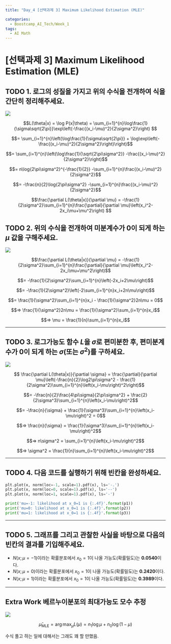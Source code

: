 ```yaml
---
title: "Day_4 [선택과제 3] Maximum Likelihood Estimation (MLE)"

categories:
  - Boostcamp_AI_Tech/Week_1
tags:
  - AI Math
---
```


# [선택과제 3] Maximum Likelihood Estimation (MLE)

## TODO 1. 로그의 성질을 가지고 위의 수식을 전개하여 식을 간단히 정리해주세요. 

![]({{site.url}}/assets/images/boostcamp/2021-08-06-00-00-42.png)

$$L(\theta|x) = \log P(x|\theta) = \sum_{i=1}^{n}\log\frac{1}{\sigma\sqrt{2\pi}}\exp\left(-\frac{(x_i-\mu)^2}{2\sigma^2}\right) $$

$$= \sum_{i=1}^{n}\left(\log\frac{1}{\sigma\sqrt{2\pi}} + \log\exp\left(-\frac{(x_i-\mu)^2}{2\sigma^2}\right)\right)$$

$$= \sum_{i=1}^{n}\left(\log\frac{1}{\sqrt{2\pi\sigma^2}} -\frac{(x_i-\mu)^2}{2\sigma^2}\right)$$

$$= n\log{2\pi\sigma^2}^{-\frac{1}{2}} -\sum_{i=1}^{n}\frac{(x_i-\mu)^2}{2\sigma^2}$$

$$= -\frac{n}{2}\log{2\pi\sigma^2} -\sum_{i=1}^{n}\frac{(x_i-\mu)^2}{2\sigma^2}$$

$$\frac{\partial L(\theta|x)}{\partial \mu}
= -\frac{1}{2\sigma^2}\sum_{i=1}^{n}\frac{\partial}{\partial \mu}\left(x_i^2-2x_i\mu+\mu^2\right) $$

## TODO 2. 위의 수식을 전개하여 미분계수가 0이 되게 하는 $\mu$ 값을 구해주세요.

![]({{site.url}}/assets/images/boostcamp/2021-08-06-00-00-59.png)

$$\frac{\partial L(\theta|x)}{\partial \mu}
= -\frac{1}{2\sigma^2}\sum_{i=1}^{n}\frac{\partial}{\partial \mu}\left(x_i^2-2x_i\mu+\mu^2\right)$$

$$= -\frac{1}{2\sigma^2}\sum_{i=1}^{n}\left(-2x_i+2\mu\right)$$

$$= -\frac{1}{2\sigma^2}\left(-2\sum_{i=1}^{n}x_i+2n\mu\right)$$

$$= \frac{1}{\sigma^2}\sum_{i=1}^{n}x_i - \frac{1}{\sigma^2}2n\mu = 0$$

$$=> \frac{1}{\sigma^2}2n\mu = \frac{1}{\sigma^2}\sum_{i=1}^{n}x_i$$

$$=> \mu = \frac{1}{n}\sum_{i=1}^{n}x_i$$

---

## TODO 3. 로그가능도 함수 $L$을 $\sigma$로 편미분한 후, 편미분계수가 0이 되게 하는 $\sigma$(또는 $\sigma^2$)를 구하세요.

![]({{site.url}}/assets/images/boostcamp/2021-08-06-00-01-23.png)

$$ \frac{\partial L(\theta|x)}{\partial \sigma}  = \frac{\partial}{\partial \mu}\left(-\frac{n}{2}\log2\pi\sigma^2 - \frac{1}{2\sigma^2}\sum_{i=1}^{n}\left(x_i-\mu\right)^2\right)$$ 

$$= -\frac{n}{2}\frac{4\pi\sigma}{2\pi\sigma^2} + \frac{2}{2\sigma^3}\sum_{i=1}^{n}\left(x_i-\mu\right)^2$$ 

$$= -\frac{n}{\sigma} + \frac{1}{\sigma^3}\sum_{i=1}^{n}\left(x_i-\mu\right)^2 = 0$$ 

$$=> \frac{n}{\sigma} = \frac{1}{\sigma^3}\sum_{i=1}^{n}\left(x_i-\mu\right)^2$$

$$=> n\sigma^2 = \sum_{i=1}^{n}\left(x_i-\mu\right)^2$$

$$=> \sigma^2 = \frac{1}{n}\sum_{i=1}^{n}\left(x_i-\mu\right)^2$$

---

## TODO 4. 다음 코드를 실행하기 위해 빈칸을 완성하세요. 

```python
plt.plot(x, norm(loc=-1, scale=1).pdf(x), ls='-.')
plt.plot(x, norm(loc=0, scale=1).pdf(x), ls='--')
plt.plot(x, norm(loc=1, scale=1).pdf(x), ls='-')

print('mu=-1: likelihood at x_0=1 is {:.4f}'.format(p1))
print('mu=0: likelihood at x_0=1 is {:.4f}'.format(p2))
print('mu=1: likelihood at x_0=1 is {:.4f}'.format(p3))
```

---

## TODO 5. 그래프를 그리고 관찰한 사실을 바탕으로 다음의 빈칸의 결과를 기입해주세요.

*   $N(x;μ=−1)$이라는 확률분포에서 $x_0=1$이 나올 가능도(확률밀도)는 **0.0540**이다.
*   $N(x;μ=0)$이라는 확률분포에서 $x_0=1$이 나올 가능도(확률밀도)는 **0.2420**이다.
*   $N(x;μ=1)$이라는 확률분포에서 $x_0=1$이 나올 가능도(확률밀도)는 **0.3989**이다.

---

## Extra Work 베르누이분포의 최대가능도 모수 추정

![]({{site.url}}/assets/images/boostcamp/2021-08-06-00-02-22.png)

$$\hat\mu_{\text{MLE}} = \arg \max_{\mu} L(\mu) = n_1\log\mu + n_0\log(1-\mu)$$ 

수식 풀고 하는 일에 대해서는 그래도 꽤 할 만했음.
